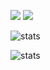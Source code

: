 <img src="https://img.shields.io/badge/PYTHON-3776AB?style=for-the-badge&logo=python&logoColor=yellow"/> <img src="https://img.shields.io/badge/PYTORCH-EE4C2C?style=for-the-badge&logo=pytorch&logoColor=white"/>

![stats](https://github-readme-stats.vercel.app/api?username=gibiee&hide=prs,issues,contribs&show_icons=true&theme=codeSTACKr)

![stats](https://github-readme-stats.vercel.app/api?username=gibiee&hide=prs,issues,contribs&show_icons=true&theme=dark)
